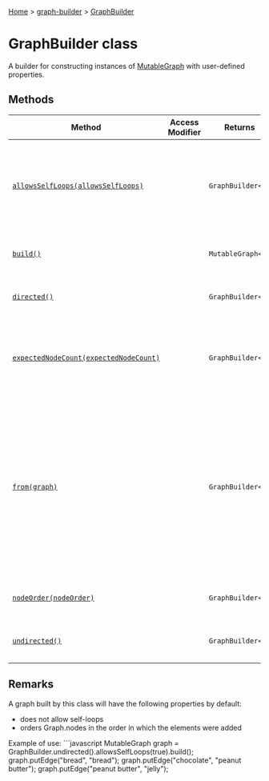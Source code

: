 [Home](./index) &gt; [graph-builder](./graph-builder.md) &gt; [GraphBuilder](./graph-builder.graphbuilder.md)

# GraphBuilder class

A builder for constructing instances of [MutableGraph](./graph-builder.mutablegraph.md) with user-defined properties.

## Methods

|  Method | Access Modifier | Returns | Description |
|  --- | --- | --- | --- |
|  [`allowsSelfLoops(allowsSelfLoops)`](./graph-builder.graphbuilder.allowsselfloops.md) |  | `GraphBuilder<N>` | Specifies whether the graph will allow self-loops (edges that connect a node to itself). Attempting to add a self-loop to a graph that does not allow them will throw an error. |
|  [`build()`](./graph-builder.graphbuilder.build.md) |  | `MutableGraph<N>` | Returns an empty [MutableGraph](./graph-builder.mutablegraph.md) with the properties of this [GraphBuilder](./graph-builder.graphbuilder.md)<!-- -->. |
|  [`directed()`](./graph-builder.graphbuilder.directed.md) |  | `GraphBuilder<T>` | Returns a [GraphBuilder](./graph-builder.graphbuilder.md) for building directed graphs. |
|  [`expectedNodeCount(expectedNodeCount)`](./graph-builder.graphbuilder.expectednodecount.md) |  | `GraphBuilder<N>` | Specifies the expected number of nodes in the graph.<p/>throws an error if `expectedNodeCount` is negative |
|  [`from(graph)`](./graph-builder.graphbuilder.from.md) |  | `GraphBuilder<T>` | Returns a [GraphBuilder](./graph-builder.graphbuilder.md) initialized with all properties queryable from `graph`<!-- -->.<p/><p>The "queryable" properties are those that are exposed through the [Graph](./graph-builder.graph.md) interface, such as Graph.isDirected<!-- -->. Other properties, such as expectedNodeCount<!-- -->, are not set in the new builder. |
|  [`nodeOrder(nodeOrder)`](./graph-builder.graphbuilder.nodeorder.md) |  | `GraphBuilder<N>` | Specifies the order of iteration for the elements of Graph.nodes<!-- -->. |
|  [`undirected()`](./graph-builder.graphbuilder.undirected.md) |  | `GraphBuilder<T>` | Returns a [GraphBuilder](./graph-builder.graphbuilder.md) for building undirected graphs. |

## Remarks

<p>A graph built by this class will have the following properties by default:

<ul> <li>does not allow self-loops <li>orders Graph.nodes in the order in which the elements were added </ul>

<p>Example of use:
```javascript
MutableGraph<String> graph = GraphBuilder.undirected().allowsSelfLoops(true).build();
graph.putEdge("bread", "bread");
graph.putEdge("chocolate", "peanut butter");
graph.putEdge("peanut butter", "jelly");

```
